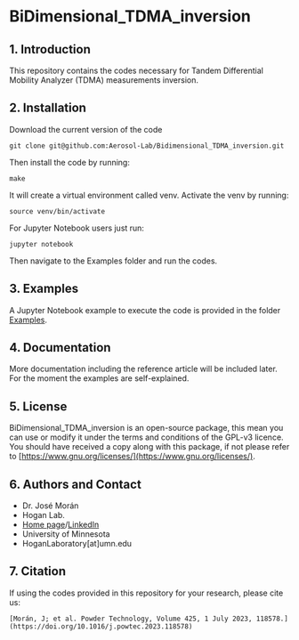 # BiDimensional_TDMA_inversion

## 1. Introduction

This repository contains the codes necessary for Tandem Differential Mobility Analyzer (TDMA) measurements inversion.

## 2. Installation

Download the current version of the code

    git clone git@github.com:Aerosol-Lab/Bidimensional_TDMA_inversion.git
    
Then install the code by running:
	
    make
	
It will create a virtual environment called venv. Activate the venv by running:

    source venv/bin/activate

For Jupyter Notebook users just run:

    jupyter notebook

Then navigate to the Examples folder and run the codes.

## 3. Examples

A Jupyter Notebook example to execute the code is provided in the folder [Examples](https://github.com/Aerosol-Lab/Bidimensional_TDMA_inversion/tree/main/Examples).

## 4. Documentation

More documentation including the reference article will be included later. For the moment the examples are self-explained.

## 5. License

BiDimensional_TDMA_inversion is an open-source package, this mean you can use or modify it under the terms and conditions of the GPL-v3 licence. You should have received a copy along with this package, if not please refer to [https://www.gnu.org/licenses/](https://www.gnu.org/licenses/).

## 6. Authors and Contact

* Dr. José Morán
* Hogan Lab.
* [Home page](https://hoganlab.umn.edu/)/[LinkedIn](https://www.linkedin.com/in/hogan-lab-994a3a246/)
* University of Minnesota
* HoganLaboratory[at]umn.edu

## 7. Citation

If using the codes provided in this repository for your research, please cite us:

    [Morán, J; et al. Powder Technology, Volume 425, 1 July 2023, 118578.](https://doi.org/10.1016/j.powtec.2023.118578)

